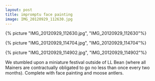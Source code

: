 ```yaml
---
layout: post
title: impromptu face painting
image: IMG_20120929_112630.jpg
---
```


<!--more-->

{% picture "IMG_20120929_112630.jpg", "IMG_20120929_112630"%}

{% picture "IMG_20120929_114704.jpg", "IMG_20120929_114704"%}

{% picture "IMG_20120929_114902.jpg", "IMG_20120929_114902"%}

We stumbled upon a miniature festival outside of LL Bean (where all Mainers are
contractually obligated to go no less than once every two months). Complete with
face painting and moose antlers.
